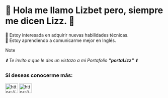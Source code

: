 # 👋 Hola me llamo Lizbet pero, siempre me dicen Lizz. 💚  #

👀 Estoy interesada en adquirir nuevas habilidades técnicas.  
🌱 Estoy aprendiendo a comunicarme mejor en Inglés.  

> [!NOTE]
>_⬇️ Te invito a que le des un vistazo a mi Portafolio **"portaLizz"** ⬇️_

<h3 align="left">Si deseas conocerme más:</h3>
<p align="left">
<a href="https://www.linkedin.com/in/lizbetvillasenorvinagre-lizz/" target="blank"><img align="center"
src="https://raw.githubusercontent.com/rahuldkjain/github-profile-readme-generator/master/src/images/icons/Social/linked-in-alt.svg" alt="https://www.linkedin.com/in/lizbetvillasenorvinagre-lizz/" height="30" width="40" /></a>
<a href="https://x.com/liz_villasenor?t=8PouQ_MCQeD4nbR8ylM5eQ&s=08" target="blank"><img align="center"<img align="center"
src="https://about.twitter.com/content/dam/about-twitter/x/brand-toolkit/logo-black.png.twimg.1920.png" alt="https://x.com/liz_villasenor?t=8PouQ_MCQeD4nbR8ylM5eQ&s=08" height="30" width="40" /></a>
</p>      
</p> 
<!---
LizzVillasenorV/LizzVillasenorV is a ✨ special ✨ repository because its `README.md` (this file) appears on your GitHub profile.
You can click the Preview link to take a look at your changes.
--->
